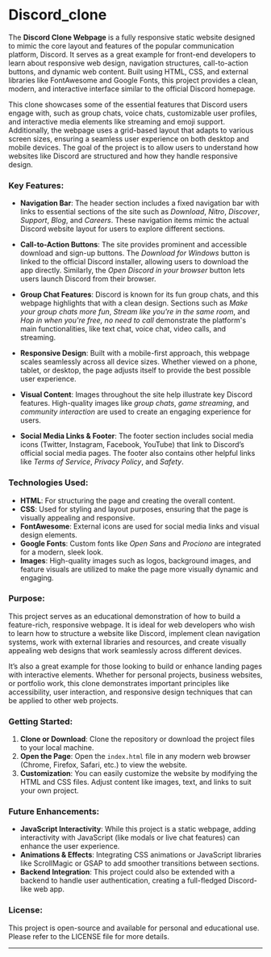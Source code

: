 # Discord_clone


The **Discord Clone Webpage** is a fully responsive static website designed to mimic the core layout and features of the popular communication platform, Discord. It serves as a great example for front-end developers to learn about responsive web design, navigation structures, call-to-action buttons, and dynamic web content. Built using HTML, CSS, and external libraries like FontAwesome and Google Fonts, this project provides a clean, modern, and interactive interface similar to the official Discord homepage.

This clone showcases some of the essential features that Discord users engage with, such as group chats, voice chats, customizable user profiles, and interactive media elements like streaming and emoji support. Additionally, the webpage uses a grid-based layout that adapts to various screen sizes, ensuring a seamless user experience on both desktop and mobile devices. The goal of the project is to allow users to understand how websites like Discord are structured and how they handle responsive design.

### Key Features:

- **Navigation Bar**: The header section includes a fixed navigation bar with links to essential sections of the site such as *Download*, *Nitro*, *Discover*, *Support*, *Blog*, and *Careers*. These navigation items mimic the actual Discord website layout for users to explore different sections.
  
- **Call-to-Action Buttons**: The site provides prominent and accessible download and sign-up buttons. The *Download for Windows* button is linked to the official Discord installer, allowing users to download the app directly. Similarly, the *Open Discord in your browser* button lets users launch Discord from their browser.

- **Group Chat Features**: Discord is known for its fun group chats, and this webpage highlights that with a clean design. Sections such as *Make your group chats more fun*, *Stream like you're in the same room*, and *Hop in when you're free, no need to call* demonstrate the platform's main functionalities, like text chat, voice chat, video calls, and streaming.

- **Responsive Design**: Built with a mobile-first approach, this webpage scales seamlessly across all device sizes. Whether viewed on a phone, tablet, or desktop, the page adjusts itself to provide the best possible user experience.

- **Visual Content**: Images throughout the site help illustrate key Discord features. High-quality images like *group chats*, *game streaming*, and *community interaction* are used to create an engaging experience for users.

- **Social Media Links & Footer**: The footer section includes social media icons (Twitter, Instagram, Facebook, YouTube) that link to Discord’s official social media pages. The footer also contains other helpful links like *Terms of Service*, *Privacy Policy*, and *Safety*.

### Technologies Used:
- **HTML**: For structuring the page and creating the overall content.
- **CSS**: Used for styling and layout purposes, ensuring that the page is visually appealing and responsive.
- **FontAwesome**: External icons are used for social media links and visual design elements.
- **Google Fonts**: Custom fonts like *Open Sans* and *Prociono* are integrated for a modern, sleek look.
- **Images**: High-quality images such as logos, background images, and feature visuals are utilized to make the page more visually dynamic and engaging.

### Purpose:
This project serves as an educational demonstration of how to build a feature-rich, responsive webpage. It is ideal for web developers who wish to learn how to structure a website like Discord, implement clean navigation systems, work with external libraries and resources, and create visually appealing web designs that work seamlessly across different devices.

It’s also a great example for those looking to build or enhance landing pages with interactive elements. Whether for personal projects, business websites, or portfolio work, this clone demonstrates important principles like accessibility, user interaction, and responsive design techniques that can be applied to other web projects.

### Getting Started:
1. **Clone or Download**: Clone the repository or download the project files to your local machine.
2. **Open the Page**: Open the `index.html` file in any modern web browser (Chrome, Firefox, Safari, etc.) to view the website.
3. **Customization**: You can easily customize the website by modifying the HTML and CSS files. Adjust content like images, text, and links to suit your own project.

### Future Enhancements:
- **JavaScript Interactivity**: While this project is a static webpage, adding interactivity with JavaScript (like modals or live chat features) can enhance the user experience.
- **Animations & Effects**: Integrating CSS animations or JavaScript libraries like ScrollMagic or GSAP to add smoother transitions between sections.
- **Backend Integration**: This project could also be extended with a backend to handle user authentication, creating a full-fledged Discord-like web app.

### License:
This project is open-source and available for personal and educational use. Please refer to the LICENSE file for more details.

---
